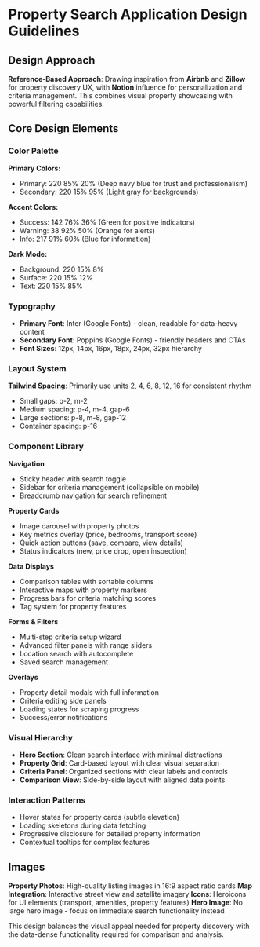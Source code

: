 # Property Search Application Design Guidelines

## Design Approach
**Reference-Based Approach**: Drawing inspiration from **Airbnb** and **Zillow** for property discovery UX, with **Notion** influence for personalization and criteria management. This combines visual property showcasing with powerful filtering capabilities.

## Core Design Elements

### Color Palette
**Primary Colors:**
- Primary: 220 85% 20% (Deep navy blue for trust and professionalism)
- Secondary: 220 15% 95% (Light gray for backgrounds)

**Accent Colors:**
- Success: 142 76% 36% (Green for positive indicators)
- Warning: 38 92% 50% (Orange for alerts)
- Info: 217 91% 60% (Blue for information)

**Dark Mode:**
- Background: 220 15% 8%
- Surface: 220 15% 12%
- Text: 220 15% 85%

### Typography
- **Primary Font**: Inter (Google Fonts) - clean, readable for data-heavy content
- **Secondary Font**: Poppins (Google Fonts) - friendly headers and CTAs
- **Font Sizes**: 12px, 14px, 16px, 18px, 24px, 32px hierarchy

### Layout System
**Tailwind Spacing**: Primarily use units 2, 4, 6, 8, 12, 16 for consistent rhythm
- Small gaps: p-2, m-2
- Medium spacing: p-4, m-4, gap-6
- Large sections: p-8, m-8, gap-12
- Container spacing: p-16

### Component Library

**Navigation**
- Sticky header with search toggle
- Sidebar for criteria management (collapsible on mobile)
- Breadcrumb navigation for search refinement

**Property Cards**
- Image carousel with property photos
- Key metrics overlay (price, bedrooms, transport score)
- Quick action buttons (save, compare, view details)
- Status indicators (new, price drop, open inspection)

**Data Displays**
- Comparison tables with sortable columns
- Interactive maps with property markers
- Progress bars for criteria matching scores
- Tag system for property features

**Forms & Filters**
- Multi-step criteria setup wizard
- Advanced filter panels with range sliders
- Location search with autocomplete
- Saved search management

**Overlays**
- Property detail modals with full information
- Criteria editing side panels
- Loading states for scraping progress
- Success/error notifications

### Visual Hierarchy
- **Hero Section**: Clean search interface with minimal distractions
- **Property Grid**: Card-based layout with clear visual separation
- **Criteria Panel**: Organized sections with clear labels and controls
- **Comparison View**: Side-by-side layout with aligned data points

### Interaction Patterns
- Hover states for property cards (subtle elevation)
- Loading skeletons during data fetching
- Progressive disclosure for detailed property information
- Contextual tooltips for complex features

## Images
**Property Photos**: High-quality listing images in 16:9 aspect ratio cards
**Map Integration**: Interactive street view and satellite imagery
**Icons**: Heroicons for UI elements (transport, amenities, property features)
**Hero Image**: No large hero image - focus on immediate search functionality instead

This design balances the visual appeal needed for property discovery with the data-dense functionality required for comparison and analysis.